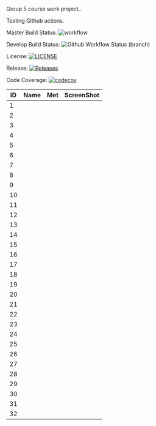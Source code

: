 Group 5 course work project..

Testing Github actions.

Master Build Status: ![workflow](https://github.com/jbou-nahra/semgroup5/actions/workflows/main.yml/badge.svg)

Develop Build Status: ![Github Workflow Status (branch)](https://img.shields.io/github/actions/workflow/status/jbou-nahra/semgroup5/main.yml?branch=Develop)

License: [![LICENSE](https://img.shields.io/github/license/jbou-nahra/semgroup5.svg?style=flat-square)](https://github.com/jbou-nahra/semgroup5/blob/master/LICENSE)

Release: [![Releases](https://img.shields.io/github/release/jbou-nahra/semgroup5/all.svg?style=flat-square)](https://github.com/jbou-nahra/semgroup5/releases)

Code Coverage: [![codecov](https://codecov.io/gh/jbou-nahra/semgroup5/branch/feature/UnitTest1-5/graph/badge.svg?token=TEFGU8TR44)](https://codecov.io/gh/jbou-nahra/semgroup5)

| ID  | Name | Met | ScreenShot |
|-----|------|-----|------------|
| 1   |      |     |            |
| 2   |      |     |            |
| 3   |      |     |            |
| 4   |      |     |            |
| 5   |      |     |            |
| 6   |      |     |            |
| 7   |      |     |            |
| 8   |      |     |            |
| 9   |      |     |            |
| 10  |      |     |            |
| 11  |      |     |            |
| 12  |      |     |            |
| 13  |      |     |            |
| 14  |      |     |            |
| 15  |      |     |            |
| 16  |      |     |            |
| 17  |      |     |            |
| 18  |      |     |            |
| 19  |      |     |            |
| 20  |      |     |            |
| 21  |      |     |            |
| 22  |      |     |            |
| 23  |      |     |            |
| 24  |      |     |            |
| 25  |      |     |            |
| 26  |      |     |            |
| 27  |      |     |            |
| 28  |      |     |            |
| 29  |      |     |            |
| 30  |      |     |            |
| 31  |      |     |            |
 | 32  |      |     |            |